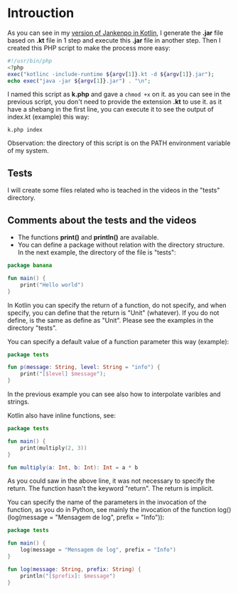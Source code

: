 # Introuction

As you can see in my [version of Jankenpo in Kotlin](https://github.com/andreterceiro/jankenpo-kotlin), I generate the **.jar**  file based on **.kt** file in 1 step and execute this **.jar** file in another step. Then I created this PHP script to make the process more easy:

```php
#!/usr/bin/php
<?php
exec("kotlinc -include-runtime ${argv[1]}.kt -d ${argv[1]}.jar");
echo exec("java -jar ${argv[1]}.jar") . "\n";
```

I named this script as **k.php** and gave a `chmod +x` on it. as you can see in the previous script, you don't need to provide the extension **.kt** to use it. as it have a shebang in the first line, you can execute it to see the output of index.kt (example) this way:

```
k.php index
```

Observation: the directory of this script is on the PATH environment variable of my system.


## Tests

I will create some files related who is teached in the videos in the "tests" directory.


## Comments about the tests and the videos

- The functions **print()** and **println()** are available.
- You can define a package without relation with the directory structure. In the next example, the directory of the file is "tests":
```Kotlin
package banana

fun main() {
    print("Hello world")
}
```

In Kotlin you can specify the return of a function, do not specify, and when specify, you can define that the return is "Unit" (whatever). If you do not define, is the same as define as "Unit". Please see the examples in the directory "tests".

You can specify a default value of a function parameter this way (example):
```kotlin
package tests

fun p(message: String, level: String = "info") {
    print("[$level] $message");
}
```

In the previous example you can see also how to interpolate varibles and strings.

Kotlin also have inline functions, see:

```kotlin
package tests

fun main() {
    print(multiply(2, 3))
}

fun multiply(a: Int, b: Int): Int = a * b
```

As you could saw in the above line, it was not necessary to specify the return. The function hasn't the keyword "return". The return is implicit.

You can specify the name of the parameters in the invocation of the function, as you do in Python, see mainly the invocation of the function log() (log(message = "Mensagem de log", prefix = "Info")):

```kotlin
package tests

fun main() {
    log(message = "Mensagem de log", prefix = "Info")
}

fun log(message: String, prefix: String) {
    println("[$prefix]: $message")
}
```